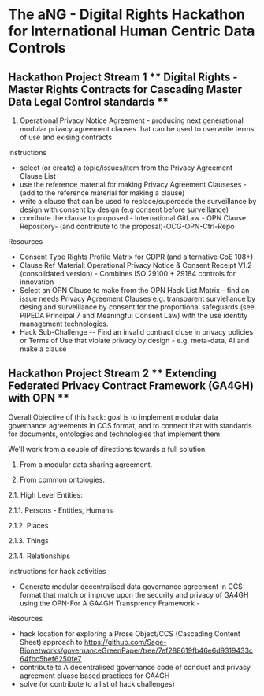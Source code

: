 
# The aNG - Digital Rights Hackathon for International Human Centric Data Controls

## Hackathon Project Stream 1 ** Digital Rights - Master Rights Contracts for Cascading Master Data Legal Control standards **
1. Operational Privacy Notice Agreement - producing next generational modular privacy agreement clauses that can be used to overwrite terms of use and exising contracts 

Instructions
* select (or create) a topic/issues/item from the Privacy Agreement Clause List   
* use the reference material for making Privacy Agreement Clauseses - (add to the reference material for making a clause)
* write a clause that can be used to replace/supercede the surveillance by design with consent by design (e.g consent before surveillance) 
* conribute the clause to proposed - International GitLaw - OPN Clause Repository- (and contribute to the proposal)-OCG-OPN-Ctrl-Repo

Resources 
* Consent Type Rights Profile Matrix for GDPR (and alternative CoE 108+)
* Clause Ref Material: Operational Privacy Notice & Consent Receipt V1.2 (consolidated version) - Combines ISO 29100 + 29184 controls for innovation 
* Select an OPN Clause to make from the OPN Hack List Matrix - find an issue needs Privacy Agreement Clauses e.g. transparent surviellance by desing and surveillance by consent for the proportional safeguards (see PIPEDA Principal 7 and Meaningful Consent Law) with the use identity management technologies.
*  Hack Sub-Challenge -- Find an invalid contract cluse in privacy policies or Terms of Use that violate privacy by design - e.g. meta-data, AI and make a clause

## Hackathon Project Stream 2 ** Extending Federated Privacy Contract Framework (GA4GH) with OPN ** 

Overall Objective of this hack:
goal is to implement modular data governance agreements in CCS format, and to connect that with standards for documents, ontologies and technologies that implement them.

We'll work from a couple of directions towards a full solution.

1. From a modular data sharing agreement.

2. From common ontologies.

2.1. High Level Entities:

2.1.1.  Persons - Entities, Humans

2.1.2.  Places

2.1.3.  Things

2.1.4.  Relationships

Instructions for hack activities
* Generate modular decentralised data governance agreement in CCS format that match or improve upon the security and privacy of GA4GH using the OPN-For A GA4GH Transprency Framework  - 



Resources
* hack location for exploring a Prose Object/CCS (Cascading Content Sheet) approach to https://github.com/Sage-Bionetworks/governanceGreenPaper/tree/7ef288619fb46e6d9319433c64fbc5bef6250fe7
* contribute to A decentralised governance code of conduct and privacy agreement cluase based practices for GA4GH 
* solve (or contribute to a list of hack challenges) 



